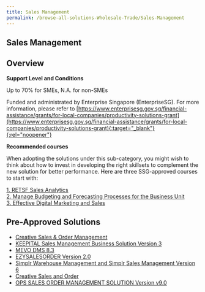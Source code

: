 ```yaml
---
title: Sales Management
permalink: /browse-all-solutions-Wholesale-Trade/Sales-Management
---
```


## Sales Management
## Overview

**Support Level and Conditions**

Up to 70% for SMEs, N.A. for non-SMEs

Funded and administrated by Enterprise Singapore (EnterpriseSG). For more information, please refer to [https://www.enterprisesg.gov.sg/financial-assistance/grants/for-local-companies/productivity-solutions-grant](https://www.enterprisesg.gov.sg/financial-assistance/grants/for-local-companies/productivity-solutions-grant){:target="_blank"}{:rel="noopener"}

**Recommended courses**

When adopting the solutions under this sub-category, you might wish to think about how to invest in developing the right skillsets to complement the new solution for better performance. Here are three SSG-approved courses to start with:

<a href='https://courses.enterprisejobskills.gov.sg/Course_Internet/CourseDetail/RETSF-Sales-Analytics-2'  target='_blank' rel='noopener'>1. RETSF Sales Analytics</a><br>
<a href='https://courses.enterprisejobskills.gov.sg/Course_Internet/CourseDetail/Manage-Budgeting-Forecasting-Processes-Business-Unit-5'  target='_blank' rel='noopener'>2. Manage Budgeting and Forecasting Processes for the Business Unit</a><br>
<a href='https://courses.enterprisejobskills.gov.sg/Course_Internet/CourseDetail/Effective-Digital-Marketing-Sales-Synchronous-elearning-2'  target='_blank' rel='noopener'>3. Effective Digital Marketing and Sales</a><br>

## Pre-Approved Solutions

- <a href='/productivity-solutions-grant/solutionrepo/solution319' target='_blank'>Creative Sales & Order Management</a><br>
- <a href='/productivity-solutions-grant/solutionrepo/solution536' target='_blank'>KEEPITAL Sales Management Business Solution Version 3</a><br>
- <a href='/productivity-solutions-grant/solutionrepo/solution606' target='_blank'>MEVO DMS 8.3</a><br>
- <a href='/productivity-solutions-grant/solutionrepo/solution952' target='_blank'>EZYSALESORDER Version 2.0</a><br>
- <a href='/productivity-solutions-grant/solutionrepo/solution1421' target='_blank'>Simplr Warehouse Management and Simplr Sales Management Version 6</a><br>
- <a href='/productivity-solutions-grant/solutionrepo/solution2840' target='_blank'>Creative Sales and Order</a><br>
- <a href='/productivity-solutions-grant/solutionrepo/solution3025' target='_blank'>OPS SALES ORDER MANAGEMENT SOLUTION Version v9.0</a><br>

